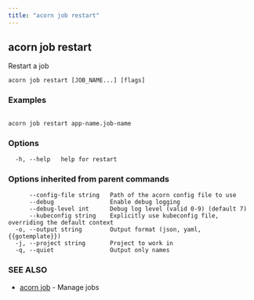 ```yaml
---
title: "acorn job restart"
---
```

## acorn job restart

Restart a job

```
acorn job restart [JOB_NAME...] [flags]
```

### Examples

```

acorn job restart app-name.job-name
```

### Options

```
  -h, --help   help for restart
```

### Options inherited from parent commands

```
      --config-file string   Path of the acorn config file to use
      --debug                Enable debug logging
      --debug-level int      Debug log level (valid 0-9) (default 7)
      --kubeconfig string    Explicitly use kubeconfig file, overriding the default context
  -o, --output string        Output format (json, yaml, {{gotemplate}})
  -j, --project string       Project to work in
  -q, --quiet                Output only names
```

### SEE ALSO

* [acorn job](acorn_job.md)	 - Manage jobs

